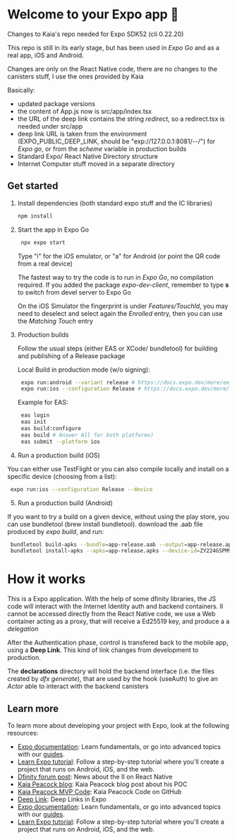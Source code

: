 # Welcome to your Expo app 👋

Changes to Kaia's repo needed for Expo SDK52 (cli 0.22.20)

This repo is still in its early stage, but has been used in *Expo Go* and as a real app, iOS and Android.

Changes are only on the React Native code, there are no changes to the canisters stuff, I use the ones provided by Kaia

Basically:
- updated package versions
- the content of App.js now is src/app/index.tsx
- the URL of the deep link contains the string *redirect*, so a redirect.tsx is needed under src/app
- deep link URL is taken from the environment (EXPO_PUBLIC_DEEP_LINK, should be "exp://127.0.0.1:8081/--/") for *Expo go*, or from the *scheme* variable in production builds
- Standard Expo/ React Native Directory structure
- Internet Computer stuff moved in a separate directory

## Get started

1. Install dependencies (both standard expo stuff and the IC libraries)

   ```bash
   npm install
   ```

2. Start the app in Expo Go

   ```bash
    npx expo start
   ```
    Type "i" for the iOS emulator, or "a" for Android (or point the QR code from a real device)
    
    The fastest way to try the code is to run in *Expo Go*, no compilation required. If you added the package *expo-dev-client*, remember to type **s** to switch from devel server to Expo Go
    
    On the iOS Simulator the fingerprint is under *Features/TouchId*, you may need to deselect and select again the *Enrolled* entry, then you can use the *Matching Touch* entry

3. Production builds

    Follow the usual steps (either EAS or XCode/ bundletool) for building and publishing of a Release package

    Local Build in production mode (w/o signing):

   ```bash
    expo run:android --variant release # https://docs.expo.dev/more/expo-cli/#compiling-android
    expo run:ios --configuration Release # https://docs.expo.dev/more/expo-cli/#compiling-ios
   ```

    Example for EAS:

   ```bash
    eas login
    eas init
    eas build:configure
    eas build # Answer All for both platforms)
    eas submit --platform ios 
   ```

4. Run a production build (iOS)

You can either use TestFlight or you can also compile locally and install on a specific device (choosing from a list):

   ```bash
    expo run:ios --configuration Release --device
   ```

5. Run a production build (Android)

If you want to try a build on a given device, without using the play store, you can use bundletool (brew install bundletool). download the .aab file produced by *expo build*, and run:

   ```bash
    bundletool build-apks --bundle=app-release.aab --output=app-release.apks
    bundletool install-apks --apks=app-release.apks --device-id=ZY224GSPM9
   ```

# How it works

This is a Expo application. With the help of some dfinity libraries, the JS code will interact with the Internet Identity auth and backend containers. II cannot be accessed directly from the React Native code, we use a Web container acting as a proxy, that will receive a Ed25519 key, and produce a a *delegation*

After the Authentication phase, control is transfered back to the mobile app, using a **Deep Link**. This kind of link changes from development to production. 

The **declarations** directory will hold the backend interface (i.e. the files created by *dfx generate*), that are used by the hook (useAuth) to give an *Actor* able to interact with the backend canisters

## Learn more

To learn more about developing your project with Expo, look at the following resources:

- [Expo documentation](https://docs.expo.dev/): Learn fundamentals, or go into advanced topics with our [guides](https://docs.expo.dev/guides).
- [Learn Expo tutorial](https://docs.expo.dev/tutorial/introduction/): Follow a step-by-step tutorial where you'll create a project that runs on Android, iOS, and the web.
- [Dfinity forum post](https://forum.dfinity.org/t/internet-identity-with-react-native/15682): News about the II on React Native
- [Kaia Peacock blog](https://kaipeacock.com/blog/dfinity/ic-expo/): Kaia Peacock blog post about his POC
- [Kaia Peacock MVP Code](https://github.com/krpeacock/ic-expo-mvp): Kaia Peacock Code on GitHub
- [Deep Link](https://docs.expo.dev/linking/into-your-app/#test-a-link-using-expo-go): Deep Links in Expo
- [Expo documentation](https://docs.expo.dev/): Learn fundamentals, or go into advanced topics with our [guides](https://docs.expo.dev/guides).
- [Learn Expo tutorial](https://docs.expo.dev/tutorial/introduction/): Follow a step-by-step tutorial where you'll create a project that runs on Android, iOS, and the web.

